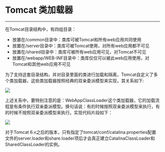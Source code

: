 # Tomcat 类加载器
---
在Tomcat目录结构中，有四组目录：

* 放置在/common目录中：类库可被Tomcat和所有web应用共同使用
* 放置在/server目录中：类库可被Tomcat使用，对所有web应用都不可见
* 放置在/shared目录中：类库可被所有web应用可见，对Tomcat不可见
* 放置在/webapp/WEB-INF目录中：类库仅仅可以被此web应用使用，对Tomcat和其他web应用不可见

为了支持这套目录结构，并对目录里面的类进行加载和隔离，Tomcat自定义了多个类加载器，这些类加载器按照经典的双亲委派模型来实现，其关系如下:

![](https://github.com/c-agam/notes/blob/master/images/Tomcat%E7%B1%BB%E5%8A%A0%E8%BD%BD%E5%99%A8.png)


 上述关系中，要特别注意的是：WebAppClassLoader这个类加载器，它的加载流程是有条件执行双亲委派模型。换句话说：有的时候按照双亲委派模型来执行，有的时候不按照双亲委派模型来执行。实现代码片段如下：
 
![](https://github.com/c-agam/notes/blob/master/images/WebAppClassLoaderBase.png)



对于Tomcat 6.x之后的版本，只有指定了tomcat/conf/catalina.properties配置文件的server.loader和share.loader项后才会真正建立CatalinaClassLoader和SharedClassLoader的实例。

